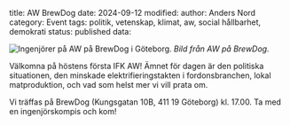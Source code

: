 title: AW BrewDog
date: 2024-09-12
modified:
author: Anders Nord
category: Event
tags: politik, vetenskap, klimat, aw, social hållbarhet, demokrati
status: published
data:

<div class="post-image-left">
    <img alt="Ingenjörer på AW på BrewDog i Göteborg."
    src="data/AW20240912.jpg" />
    <em>Bild från AW på BrewDog.</em>
</div>

Välkomna på höstens första IFK AW! Ämnet för dagen är den politiska situationen,
den minskade elektrifieringstakten i fordonsbranchen, lokal matproduktion, och
vad som helst mer vi vill prata om.

Vi träffas på BrewDog (Kungsgatan 10B, 411 19 Göteborg) kl. 17.00. Ta med en
ingenjörskompis och kom!
